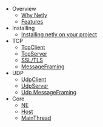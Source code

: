 - Overview
  - [Why Netly](why-netly.md "Why use netly socket library")
  - [Features](features.md "Netly version features")
- Installing
  - [Installing netly on your project](install.md "Install netly on unity application using AssetStore, Install netly using nuget, Install netly from source code")
- TCP
  - [TcpClient](tcp-client.md "Netly tcp client")
  - [TcpServer](tcp-server.md "Netly tcp server")
  - [SSL/TLS](/ "Netly ssl and tls")
  - [MessageFraming](/ "Netly tcp message framing")
- UDP
  - [UdpClient](udp-client.md "Netly udp client")
  - [UdpServer](udp-server.md "Netly udp server")
  - [Udp MessageFraming](udp-message-framing.md "Netly udp message framing")
- Core
  - [NE](ne.md "Netly Encoding")
  - [Host](/ "Netly Host")
  - [MainThread](main-thread.md "Netly Main thread") 
